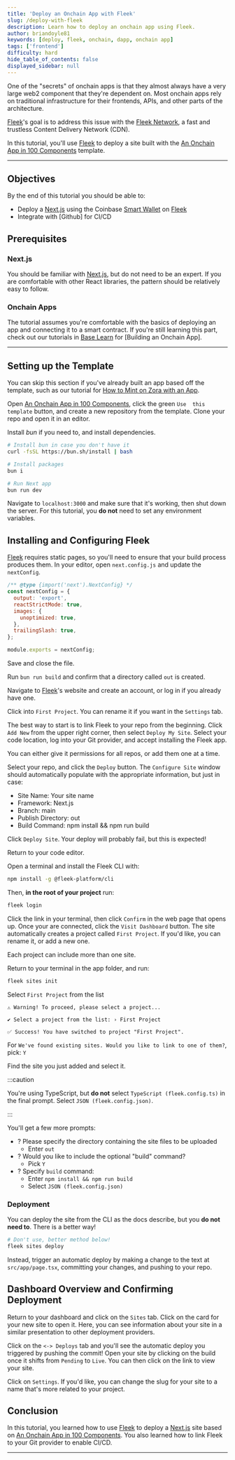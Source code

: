 ```yaml
---
title: 'Deploy an Onchain App with Fleek'
slug: /deploy-with-fleek
description: Learn how to deploy an onchain app using Fleek.
author: briandoyle81
keywords: [deploy, fleek, onchain, dapp, onchain app]
tags: ['frontend']
difficulty: hard
hide_table_of_contents: false
displayed_sidebar: null
---
```


One of the "secrets" of onchain apps is that they almost always have a very large web2 component that they're dependent on. Most onchain apps rely on traditional infrastructure for their frontends, APIs, and other parts of the architecture.

[Fleek]'s goal is to address this issue with the [Fleek Network], a fast and trustless Content Delivery Network (CDN).

In this tutorial, you'll use [Fleek] to deploy a site built with the [An Onchain App in 100 Components] template.

---

## Objectives

By the end of this tutorial you should be able to:

- Deploy a [Next.js] using the Coinbase [Smart Wallet] on [Fleek]
- Integrate with [Github] for CI/CD

## Prerequisites

### Next.js

You should be familiar with [Next.js], but do not need to be an expert. If you are comfortable with other React libraries, the pattern should be relatively easy to follow.

### Onchain Apps

The tutorial assumes you're comfortable with the basics of deploying an app and connecting it to a smart contract. If you're still learning this part, check out our tutorials in [Base Learn] for [Building an Onchain App].

---

## Setting up the Template

You can skip this section if you've already built an app based off the template, such as our tutorial for [How to Mint on Zora with an App].

Open [An Onchain App in 100 Components], click the green `Use  this template` button, and create a new repository from the template. Clone your repo and open it in an editor.

Install _bun_ if you need to, and install dependencies.

```bash
# Install bun in case you don't have it
curl -fsSL https://bun.sh/install | bash

# Install packages
bun i

# Run Next app
bun run dev
```

Navigate to `localhost:3000` and make sure that it's working, then shut down the server. For this tutorial, you **do not** need to set any environment variables.

## Installing and Configuring Fleek

[Fleek] requires static pages, so you'll need to ensure that your build process produces them. In your editor, open `next.config.js` and update the `nextConfig`.

```javascript
/** @type {import('next').NextConfig} */
const nextConfig = {
  output: 'export',
  reactStrictMode: true,
  images: {
    unoptimized: true,
  },
  trailingSlash: true,
};

module.exports = nextConfig;
```

Save and close the file.

Run `bun run build` and confirm that a directory called `out` is created.

Navigate to [Fleek]'s website and create an account, or log in if you already have one.

Click into `First Project`. You can rename it if you want in the `Settings` tab.

The best way to start is to link Fleek to your repo from the beginning. Click `Add New` from the upper right corner, then select `Deploy My Site`. Select your code location, log into your Git provider, and accept installing the Fleek app.

You can either give it permissions for all repos, or add them one at a time.

Select your repo, and click the `Deploy` button. The `Configure Site` window should automatically populate with the appropriate information, but just in case:

- Site Name: Your site name
- Framework: Next.js
- Branch: main
- Publish Directory: out
- Build Command: npm install && npm run build

Click `Deploy Site`. Your deploy will probably fail, but this is expected!

Return to your code editor.

Open a terminal and install the Fleek CLI with:

```bash
npm install -g @fleek-platform/cli
```

Then, **in the root of your project** run:

```bash
fleek login
```

Click the link in your terminal, then click `Confirm` in the web page that opens up. Once your are connected, click the `Visit Dashboard` button. The site automatically creates a project called `First Project`. If you'd like, you can rename it, or add a new one.

Each project can include more than one site.

Return to your terminal in the app folder, and run:

```bash
fleek sites init
```

Select `First Project` from the list

```
⚠️ Warning! To proceed, please select a project...

✔ Select a project from the list: › First Project

✅ Success! You have switched to project "First Project".
```

For `We've found existing sites. Would you like to link to one of them?`, pick: `Y`

Find the site you just added and select it.

:::caution

You're using TypeScript, but **do not** select `TypeScript (fleek.config.ts)` in the final prompt. Select `JSON (fleek.config.json)`.

:::

You'll get a few more prompts:

- ? Please specify the directory containing the site files to be uploaded
  - Enter `out`
- ? Would you like to include the optional "build" command?
  - Pick `Y`
- ? Specify `build` command:
  - Enter `npm install && npm run build`
  - Select `JSON (fleek.config.json)`

### Deployment

You can deploy the site from the CLI as the docs describe, but you **do not need to**. There is a better way!

```bash
# Don't use, better method below!
fleek sites deploy
```

Instead, trigger an automatic deploy by making a change to the text at `src/app/page.tsx`, committing your changes, and pushing to your repo.

## Dashboard Overview and Confirming Deployment

Return to your dashboard and click on the `Sites` tab. Click on the card for your new site to open it. Here, you can see information about your site in a similar presentation to other deployment providers.

Click on the `<-> Deploys` tab and you'll see the automatic deploy you triggered by pushing the commit! Open your site by clicking on the build once it shifts from `Pending` to `Live`. You can then click on the link to view your site.

Click on `Settings`. If you'd like, you can change the slug for your site to a name that's more related to your project.

## Conclusion

In this tutorial, you learned how to use [Fleek] to deploy a [Next.js] site based on [An Onchain App in 100 Components]. You also learned how to link Fleek to your Git provider to enable CI/CD.

---

[Base Learn]: https://base.org/learn
[Smart Wallet]: https://www.smartwallet.dev/why
[Fleek]: https://fleek.xyz
[Fleek Network]: https://fleek.xyz/blog/announcements/introducing-fleek-network-and-fleek-xyz/
[Next.js]: https://nextjs.org/
[An Onchain App in 100 Components]: https://github.com/Zizzamia/an-onchain-app-in-100-components
[Smart Wallet]: https://www.coinbase.com/wallet/smart-wallet
[How to Mint on Zora with an App]: /tutorials/minting-nfts-with-zora
